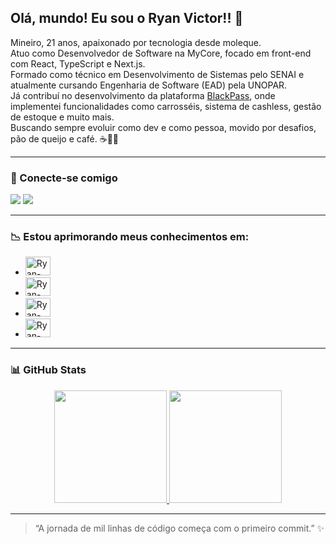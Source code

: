 ## Olá, mundo! Eu sou o Ryan Victor!! 👋

Mineiro, 21 anos, apaixonado por tecnologia desde moleque.<br>
Atuo como Desenvolvedor de Software na MyCore, focado em front-end com React, TypeScript e Next.js.<br>
Formado como técnico em Desenvolvimento de Sistemas pelo SENAI e atualmente cursando Engenharia de Software (EAD) pela UNOPAR.<br>
Já contribuí no desenvolvimento da plataforma [BlackPass](https://www.blackpass.com.br), onde implementei funcionalidades como carrosséis, sistema de cashless, gestão de estoque e muito mais.<br>
Buscando sempre evoluir como dev e como pessoa, movido por desafios, pão de queijo e café. ☕️🥐🚀

---

### 💼 Conecte-se comigo

<a href="mailto:ryaanvreis@gmail.com"><img src="https://img.shields.io/badge/-Gmail-%23333?style=for-the-badge&logo=gmail&logoColor=white" target="_blank"></a>
<a href="https://www.linkedin.com/in/ryan-marinho/" target="_blank"><img src="https://img.shields.io/badge/-LinkedIn-%230077B5?style=for-the-badge&logo=linkedin&logoColor=white" target="_blank"></a>

---

### 📉 Estou aprimorando meus conhecimentos em:

- <img alt="Ryan-NEXT.JS" height="30" width="40" src="https://cdn.jsdelivr.net/gh/devicons/devicon@latest/icons/nextjs/nextjs-original.svg" />
- <img alt="Ryan-REACT" height="30" width="40" src="https://cdn.jsdelivr.net/gh/devicons/devicon@latest/icons/react/react-original-wordmark.svg" />
- <img alt="Ryan-JavaScript" height="30" width="40" src="https://cdn.jsdelivr.net/gh/devicons/devicon@latest/icons/javascript/javascript-original.svg" />
- <img alt="Ryan-TypeScript" height="30" width="40" src="https://cdn.jsdelivr.net/gh/devicons/devicon@latest/icons/typescript/typescript-original.svg" />

---

### 📊 GitHub Stats

<div align="center">
  <a href="https://github.com/ryanvreis">
    <img height="180em" src="https://github-readme-stats.vercel.app/api?username=ryanvreis&theme=black&show_icons=true"/>
    <img height="180em" src="https://github-readme-stats.vercel.app/api/top-langs/?username=ryanvreis&layout=compact&langs_count=7&theme=black"/>
  </a>
</div>

---

> “A jornada de mil linhas de código começa com o primeiro commit.” ✨

